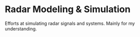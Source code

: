 # Radar Modeling & Simulation
Efforts at simulating radar signals and systems. 
Mainly for my understanding.
